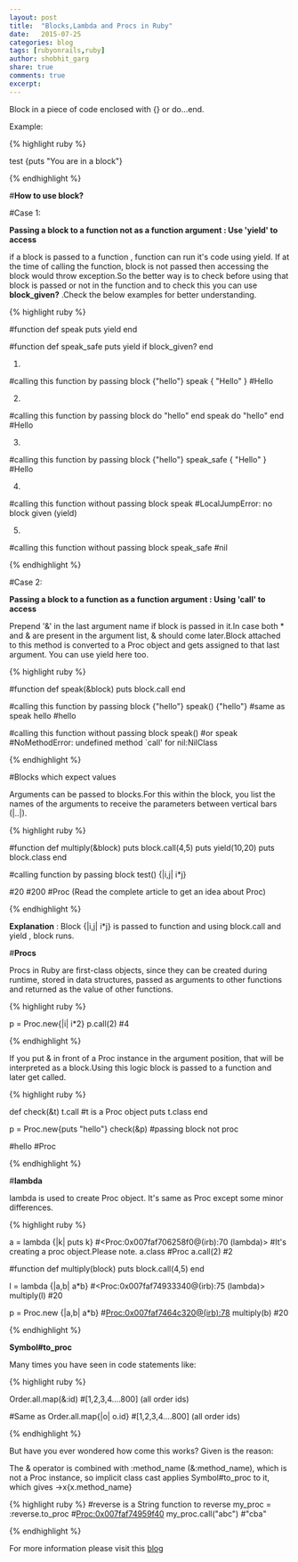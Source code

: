 ```yaml
---
layout: post
title:  "Blocks,Lambda and Procs in Ruby"
date:   2015-07-25
categories: blog
tags: [rubyonrails,ruby]
author: shobhit_garg
share: true
comments: true
excerpt: 
---
```




Block in a piece of code enclosed with {} or do...end.

Example:

{% highlight ruby %}

test {puts "You are in a block"}

{% endhighlight %}



#__How to use block?__

#Case 1: 

__Passing a block to a function not as a function argument : Use 'yield' to access__

if a block is passed to a function , function can run it's code using yield. If at the time of calling the function, block is not passed then accessing the block would throw exception.So the better way is to check before using that block is passed or not in the function and to check this you can use __block_given?__ .Check the below examples for better understanding.


{% highlight ruby %}

#function
def speak
  puts yield
end

#function
def speak_safe
	puts yield if block_given?
end

1.
#calling this function by passing block {"hello"}
speak { "Hello" }
#Hello

2.
#calling this function by passing block do "hello" end
speak do "hello" end 
#Hello

3.
#calling this function by passing block {"hello"}
speak_safe { "Hello" }
#Hello

4.
#calling this function without passing block 
speak
#LocalJumpError: no block given (yield)

5.
#calling this function without passing block 
speak_safe 
#nil

{% endhighlight %}




#Case 2: 

__Passing a block to a function as a function argument : Using 'call' to access__


Prepend '&' in the last argument name if block is passed in it.In case both * and & are present in the argument list, & should come later.Block attached to this method is converted to a Proc object and gets assigned to that last argument.
You can use yield here too.


{% highlight ruby %}

#function
def speak(&block)
	puts block.call
end

#calling this function by passing block {"hello"}
speak() {"hello"} #same as speak hello
#hello

#calling this function without passing block 
speak() #or speak
#NoMethodError: undefined method `call' for nil:NilClass

{% endhighlight %}


#Blocks which expect values

Arguments can be passed to blocks.For this within the block, you list the names of the arguments to receive the parameters between vertical bars (|..|).

{% highlight ruby %}

#function
def multiply(&block)
	puts block.call(4,5)
	puts yield(10,20)
	puts block.class
end

#calling function by passing block
test() {|i,j| i*j}

#20 
#200
#Proc (Read the complete article to get an idea about Proc) 

{% endhighlight %}

__Explanation__ : Block {|i,j| i*j} is passed to function and using block.call and yield , block runs.


#__Procs__

Procs in Ruby are first-class objects, since they can be created during runtime, stored in data structures, passed as arguments to other functions and returned as the value of other functions.

{% highlight ruby %}

p = Proc.new{|i| i*2}
p.call(2)
#4

{% endhighlight %}

If you put & in front of a Proc instance in the argument position, that will be interpreted as a block.Using this logic block is passed to a function and later get called.

{% highlight ruby %}

def check(&t)
	t.call #t is a Proc object
	puts t.class
end

p = Proc.new{puts "hello"}
check(&p) #passing block not proc

#hello
#Proc

{% endhighlight %}

#__lambda__

lambda is used to create Proc object. It's same as Proc except some minor differences.


{% highlight ruby %}

a = lambda {|k| puts k}
#<Proc:0x007faf706258f0@(irb):70 (lambda)> 
#It's creating a proc object.Please note.
a.class
#Proc 
a.call(2)
#2

#function
def multiply(block)
	puts block.call(4,5)
end

l = lambda {|a,b| a*b}
#<Proc:0x007faf74933340@(irb):75 (lambda)> 
multiply(l)
#20

p = Proc.new {|a,b| a*b}
#<Proc:0x007faf7464c320@(irb):78> 
multiply(b)
#20

{% endhighlight %}


__Symbol#to_proc__

Many times you have seen in code statements like:


{% highlight ruby %}

Order.all.map(&:id)
#[1,2,3,4....800] (all order ids)

#Same as
Order.all.map{|o| o.id}
#[1,2,3,4....800] (all order ids)

{% endhighlight %}

But have you ever wondered how come this works? Given is the reason:


The & operator is combined with :method_name (&:method_name), which is not a Proc instance, so implicit class cast applies Symbol#to_proc to it, which gives ->x{x.method_name}

{% highlight ruby %}
#reverse is a String function to reverse
my_proc = :reverse.to_proc 
 #<Proc:0x007faf74959f40>
my_proc.call("abc")
#"cba"

{% endhighlight %}

For more information please visit this [blog][ror_block_blog]


[ror_block_blog]:    http://eli.thegreenplace.net/2006/04/18/understanding-ruby-blocks-procs-and-methods/





